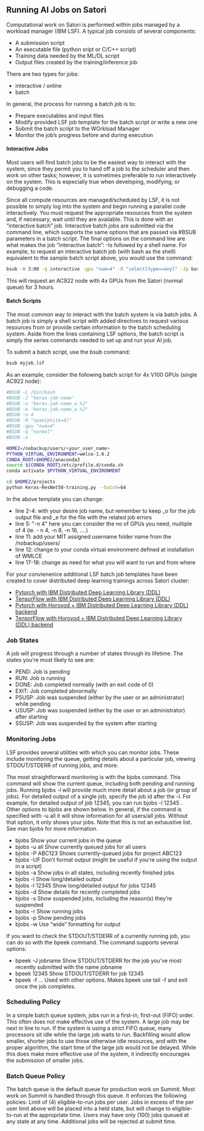 
## Running AI Jobs on Satori

Computational work on Satori is performed within jobs managed by a workload manager (IBM LSF). A typical job consists of several components:
- A submission script
- An executable file (python sript or C/C++ script)
- Training data needed by the ML/DL script
- Output files created by the training/inference job

There are two types for jobs:
- interactive / online
- batch 

In general, the process for running a batch job is to:
- Prepare executables and input files
- Modify provided LSF job template for the batch script or write a new one
- Submit the batch script to the WOrkload Manager
- Monitor the job’s progress before and during execution


#### Interactive Jobs
Most users will find batch jobs to be the easiest way to interact with the system, since they permit you to hand off a job to the scheduler and then work on other tasks; however, it is sometimes preferable to run interactively on the system. This is especially true when developing, modifying, or debugging a code.

Since all compute resources are managed/scheduled by LSF, it is not possible to simply log into the system and begin running a parallel code interactively. You must request the appropriate resources from the system and, if necessary, wait until they are available. This is done with an “interactive batch” job. Interactive batch jobs are submitted via the command line, which supports the same options that are passed via #BSUB parameters in a batch script. The final options on the command line are what makes the job “interactive batch”: -Is followed by a shell name. 
For example, to request an interactive batch job (with bash as the shell) equivalent to the sample batch script above, you would use the command:

```bash
bsub -W 3:00 -q interactive -gpu "num=4" -R "select[type==any]" -Ip bash
```
This will request an AC922 node with 4x GPUs from the Satori (normal queue) for 3 hours.


#### Batch Scripts
The most common way to interact with the batch system is via batch jobs. A batch job is simply a shell script with added directives to request various resources from or provide certain information to the batch scheduling system. Aside from the lines containing LSF options, the batch script is simply the series commands needed to set up and run your AI job.

To submit a batch script, use the bsub command:
```bash
bsub myjob.lsf
```
As an example, consider the following batch script for 4x V100 GPUs (single AC922 node):
```bash
#BSUB -L /bin/bash
#BSUB -J "keras-job-name"
#BSUB -o "keras-job-name_o.%J"
#BSUB -e "keras-job-name_e.%J"
#BSUB -n 4
#BSUB -R "span[ptile=4]"
#BSUB -gpu "num=4"
#BSUB -q "normal"
#BSUB -x

HOME2=/nobackup/users/<your_user_name>
PYTHON_VIRTUAL_ENVIRONMENT=wmlce-1.6.2
CONDA_ROOT=$HOME2/anaconda3
source ${CONDA_ROOT}/etc/profile.d/conda.sh
conda activate $PYTHON_VIRTUAL_ENVIRONMENT

cd $HOME2/projects
python Keras-ResNet50-training.py --batch=64
```

In the above template you can change:
- line 2-4: with your desire job name, but remember to keep _o for the job output file and _e for the file with the related job errors
- line 5: "-n 4" here you can consider the no of GPUs you need, multiple of 4 (ie. - n 4, -n 8, -n 16, ....)
- line 11: add your MIT assigned username folder name from the /nobackup/users/
- line 12: change to your conda virtual environment defined at installation of WMLCE
- line 17-18: change as need for what you will want to run and from where

For your convienenice additional LSF batch job templates have been created to cover distributed deep learning trainings across Satori cluster:
- [Pytorch with IBM Distributed Deep Learning Library (DDL)](https://github.com/mit-satori/getting-started/blob/master/lsf-templates/template-pytorch-multinode.lsf)
- [TensorFlow with IBM Distributed Deep Learning Library (DDL)](https://github.com/mit-satori/getting-started/blob/master/lsf-templates/template-tf-multinode.lsf)
- [Pytorch with Horovod + IBM Distributed Deep Learning Library (DDL) backend](https://github.com/mit-satori/getting-started/blob/master/lsf-templates/template-pytorch-horovod-multinode.lsf)
- [TensorFlow with Horovod + IBM Distributed Deep Learning Library (DDL) backend](https://github.com/mit-satori/getting-started/blob/master/lsf-templates/template-tf-horovod-multinode.lsf)


### Job States
A job will progress through a number of states through its lifetime. The states you’re most likely to see are:
- PEND:	Job is pending
- RUN:	Job is running
- DONE:	Job completed normally (with an exit code of 0)
- EXIT:	Job completed abnormally
- PSUSP:	Job was suspended (either by the user or an administrator) while pending
- USUSP:	Job was suspended (either by the user or an administrator) after starting
- SSUSP:	Job was suspended by the system after starting

### Monitoring Jobs
LSF provides several utilities with which you can monitor jobs. These include monitoring the queue, getting details about a particular job, viewing STDOUT/STDERR of running jobs, and more.

The most straightforward monitoring is with the bjobs command. This command will show the current queue, including both pending and running jobs. Running bjobs -l will provide much more detail about a job (or group of jobs). For detailed output of a single job, specify the job id after the -l. For example, for detailed output of job 12345, you can run bjobs -l 12345 . Other options to bjobs are shown below. In general, if the command is specified with -u all it will show information for all users/all jobs. Without that option, it only shows your jobs. Note that this is not an exhaustive list. See man bjobs for more information.

- bjobs	          Show your current jobs in the queue
- bjobs -u all	  Show currently queued jobs for all users
- bjobs -P        ABC123	Shows currently-queued jobs for project ABC123
- bjobs -UF	      Don’t format output (might be useful if you’re using the output in a script)
- bjobs -a	      Show jobs in all states, including recently finished jobs
- bjobs -l	      Show long/detailed output
- bjobs -l 12345	Show long/detailed output for jobs 12345
- bjobs -d	      Show details for recently completed jobs
- bjobs -s	      Show suspended jobs, including the reason(s) they’re suspended
- bjobs -r	      Show running jobs
- bjobs -p	      Show pending jobs
- bjobs -w	      Use “wide” formatting for output

If you want to check the STDOUT/STDERR of a currently running job, you can do so with the bpeek command. The command supports several options:
- bpeek -J jobname	Show STDOUT/STDERR for the job you’ve most recently submitted with the name jobname
- bpeek 12345	      Show STDOUT/STDERR for job 12345
- bpeek -f ...	    Used with other options. Makes bpeek use tail -f and exit once the job completes.

### Scheduling Policy
In a simple batch queue system, jobs run in a first-in, first-out (FIFO) order. This often does not make effective use of the system. A large job may be next in line to run. If the system is using a strict FIFO queue, many processors sit idle while the large job waits to run. Backfilling would allow smaller, shorter jobs to use those otherwise idle resources, and with the proper algorithm, the start time of the large job would not be delayed. While this does make more effective use of the system, it indirectly encourages the submission of smaller jobs.

### Batch Queue Policy
The batch queue is the default queue for production work on Summit. Most work on Summit is handled through this queue. It enforces the following policies:
Limit of (4) eligible-to-run jobs per user.
Jobs in excess of the per user limit above will be placed into a held state, but will change to eligible-to-run at the appropriate time.
Users may have only (100) jobs queued at any state at any time. Additional jobs will be rejected at submit time.
